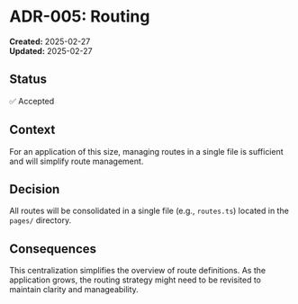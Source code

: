 # ADR-005: Routing
**Created:** 2025-02-27  
**Updated:** 2025-02-27  

## Status
✅ Accepted

## Context
For an application of this size, managing routes in a single file is sufficient and will simplify route management.

## Decision
All routes will be consolidated in a single file (e.g., `routes.ts`) located in the `pages/` directory.

## Consequences
This centralization simplifies the overview of route definitions. As the application grows, the routing strategy might need to be revisited to maintain clarity and manageability.
